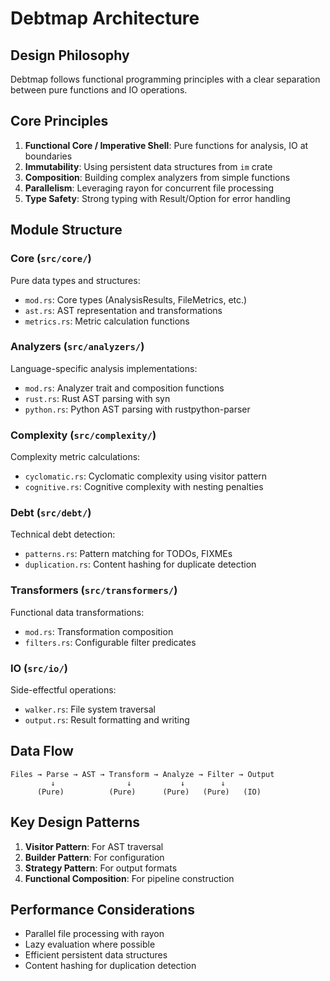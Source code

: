 # Debtmap Architecture

## Design Philosophy
Debtmap follows functional programming principles with a clear separation between pure functions and IO operations.

## Core Principles
1. **Functional Core / Imperative Shell**: Pure functions for analysis, IO at boundaries
2. **Immutability**: Using persistent data structures from `im` crate
3. **Composition**: Building complex analyzers from simple functions
4. **Parallelism**: Leveraging rayon for concurrent file processing
5. **Type Safety**: Strong typing with Result/Option for error handling

## Module Structure

### Core (`src/core/`)
Pure data types and structures:
- `mod.rs`: Core types (AnalysisResults, FileMetrics, etc.)
- `ast.rs`: AST representation and transformations
- `metrics.rs`: Metric calculation functions

### Analyzers (`src/analyzers/`)
Language-specific analysis implementations:
- `mod.rs`: Analyzer trait and composition functions
- `rust.rs`: Rust AST parsing with syn
- `python.rs`: Python AST parsing with rustpython-parser

### Complexity (`src/complexity/`)
Complexity metric calculations:
- `cyclomatic.rs`: Cyclomatic complexity using visitor pattern
- `cognitive.rs`: Cognitive complexity with nesting penalties

### Debt (`src/debt/`)
Technical debt detection:
- `patterns.rs`: Pattern matching for TODOs, FIXMEs
- `duplication.rs`: Content hashing for duplicate detection

### Transformers (`src/transformers/`)
Functional data transformations:
- `mod.rs`: Transformation composition
- `filters.rs`: Configurable filter predicates

### IO (`src/io/`)
Side-effectful operations:
- `walker.rs`: File system traversal
- `output.rs`: Result formatting and writing

## Data Flow
```
Files → Parse → AST → Transform → Analyze → Filter → Output
         ↓                ↓           ↓        ↓
      (Pure)          (Pure)      (Pure)   (Pure)   (IO)
```

## Key Design Patterns
1. **Visitor Pattern**: For AST traversal
2. **Builder Pattern**: For configuration
3. **Strategy Pattern**: For output formats
4. **Functional Composition**: For pipeline construction

## Performance Considerations
- Parallel file processing with rayon
- Lazy evaluation where possible
- Efficient persistent data structures
- Content hashing for duplication detection